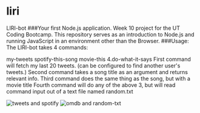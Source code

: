 # liri

LIRI-bot
###Your first Node.js application. Week 10 project for the UT Coding Bootcamp. This repository serves as an introduction to Node.js and running JavaScript in an environment other than the Browser. ###Usage: The LIRI-bot takes 4 commands:

my-tweets
spotify-this-song
movie-this
4.do-what-it-says
First command will fetch my last 20 tweets. (can be configured to find another user's tweets.)
Second command takes a song title as an argument and returns relevant info.
Third command does the same thing as the song, but with a movie title
Fourth command will do any of the above 3, but will read command input out of a text file named random.txt


![tweets and spotify](https://user-images.githubusercontent.com/16182144/40335701-4d6aad0e-5d22-11e8-92f2-30f4608b138b.PNG)
![omdb and random-txt](https://user-images.githubusercontent.com/16182144/40335702-4d80758a-5d22-11e8-90f4-5d67e946c59c.PNG)
